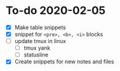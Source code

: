 # To-do 2020-02-05

- [X] Make table snippets
- [X] snippet for `<pre>, <b>, <i>` blocks
- [ ] update tmux in linux
  * [ ] tmux yank
  * [ ] statusline
- [X] Create snippets for new notes and files
